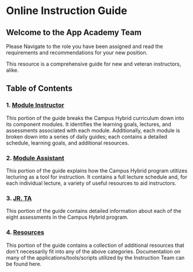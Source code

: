 # Online Instruction Guide

## Welcome to the App Academy Team

Please Navigate to the role you have been assigned and read the requirements and recommendations for your new position.

This resource is a comprehensive guide for new and veteran instructors, alike.

## Table of Contents

### 1. [Module Instructor][module-instructor]

This portion of the guide breaks the Campus Hybrid curriculum down into its component modules. It identifies the learning goals, lectures, and assessments associated with each module. Additionally, each module is broken down into a series of daily guides; each contains a detailed schedule, learning goals, and additional resources.

### 2. [Module Assistant][module-assistant]

This portion of the guide explains how the Campus Hybrid program utitizes lecturing as a tool for instruction. It contains a full lecture schedule and, for each individual lecture, a variety of useful resources to aid instructors.

### 3. [JR. TA][jr-ta]

This portion of the guide contains detailed information about each of the eight assessments in the Campus Hybrid program.

### 4. [Resources][resources]

This portion of the guide contains a collection of additional resources that don't necessarily fit into any of the above categories. Documentation on many of the applications/tools/scripts utilized by the Instruction Team can be found here.

<!-- Links -->

[module-instructor]: https://github.com/jdrichardsappacad/AppAcademy-Online-Onboarding-Instruction-Guide/tree/master/module-instructor
[module-assistant]: https://github.com/jdrichardsappacad/AppAcademy-Online-Onboarding-Instruction-Guide/tree/master/module-assisstant
[jr-ta]: https://github.com/jdrichardsappacad/AppAcademy-Online-Onboarding-Instruction-Guide/tree/master/jr-ta
[resources]: https://github.com/jdrichardsappacad/AppAcademy-Online-Onboarding-Instruction-Guide/tree/master/Resources
[module-instructor]: ./module-instructor
[module-assistant]: ./module-assistant
[jr-ta]: ./jr-ta
[Resources]: ./resource